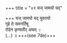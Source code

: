 +++
title = "०९ यज् जामयो यद्"

+++
यज् जामयो यद् युवतयो  
गृहे ते समनर्तिषू  
रोदेन कृण्वतीर् अघम् ।  
(…) ॥ +++(see 7de)+++